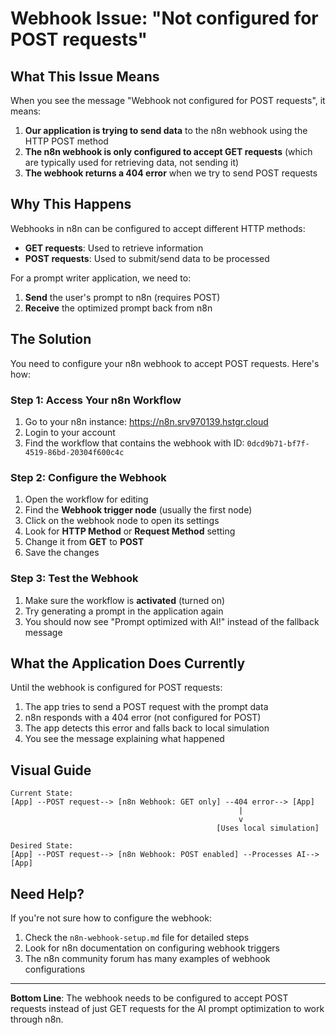 # Webhook Issue: "Not configured for POST requests"

## What This Issue Means

When you see the message "Webhook not configured for POST requests", it means:

1. **Our application is trying to send data** to the n8n webhook using the HTTP POST method
2. **The n8n webhook is only configured to accept GET requests** (which are typically used for retrieving data, not sending it)
3. **The webhook returns a 404 error** when we try to send POST requests

## Why This Happens

Webhooks in n8n can be configured to accept different HTTP methods:
- **GET requests**: Used to retrieve information
- **POST requests**: Used to submit/send data to be processed

For a prompt writer application, we need to:
1. **Send** the user's prompt to n8n (requires POST)
2. **Receive** the optimized prompt back from n8n

## The Solution

You need to configure your n8n webhook to accept POST requests. Here's how:

### Step 1: Access Your n8n Workflow
1. Go to your n8n instance: https://n8n.srv970139.hstgr.cloud
2. Login to your account
3. Find the workflow that contains the webhook with ID: `0dcd9b71-bf7f-4519-86bd-20304f600c4c`

### Step 2: Configure the Webhook
1. Open the workflow for editing
2. Find the **Webhook trigger node** (usually the first node)
3. Click on the webhook node to open its settings
4. Look for **HTTP Method** or **Request Method** setting
5. Change it from **GET** to **POST**
6. Save the changes

### Step 3: Test the Webhook
1. Make sure the workflow is **activated** (turned on)
2. Try generating a prompt in the application again
3. You should now see "Prompt optimized with AI!" instead of the fallback message

## What the Application Does Currently

Until the webhook is configured for POST requests:
1. The app tries to send a POST request with the prompt data
2. n8n responds with a 404 error (not configured for POST)
3. The app detects this error and falls back to local simulation
4. You see the message explaining what happened

## Visual Guide

```
Current State:
[App] --POST request--> [n8n Webhook: GET only] --404 error--> [App]
                                                   |
                                                   v
                                              [Uses local simulation]

Desired State:
[App] --POST request--> [n8n Webhook: POST enabled] --Processes AI--> [App]
```

## Need Help?

If you're not sure how to configure the webhook:
1. Check the `n8n-webhook-setup.md` file for detailed steps
2. Look for n8n documentation on configuring webhook triggers
3. The n8n community forum has many examples of webhook configurations

---

**Bottom Line**: The webhook needs to be configured to accept POST requests instead of just GET requests for the AI prompt optimization to work through n8n.